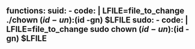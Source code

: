 functions:
  suid:
    - code: |
        LFILE=file_to_change
        ./chown $(id -un):$(id -gn) $LFILE
  sudo:
    - code: |
        LFILE=file_to_change
        sudo chown $(id -un):$(id -gn) $LFILE
---
